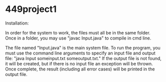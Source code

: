 # 449project1

Installation:

In order for the system to work, the files must all be in the same folder.
Once in a folder, you may use "javac Input.java" to compile in cmd line.

The file named "Input.java" is the main system file. To run the program,
you must use the command line arguments to specify an input file and output
file: "java Input someinput.txt someoutput.txt." If the output file is not
found, it will be created, but if there is no input file an exception will
be thrown. Once complete, the result (including all error cases) will be 
printed in the output file.
